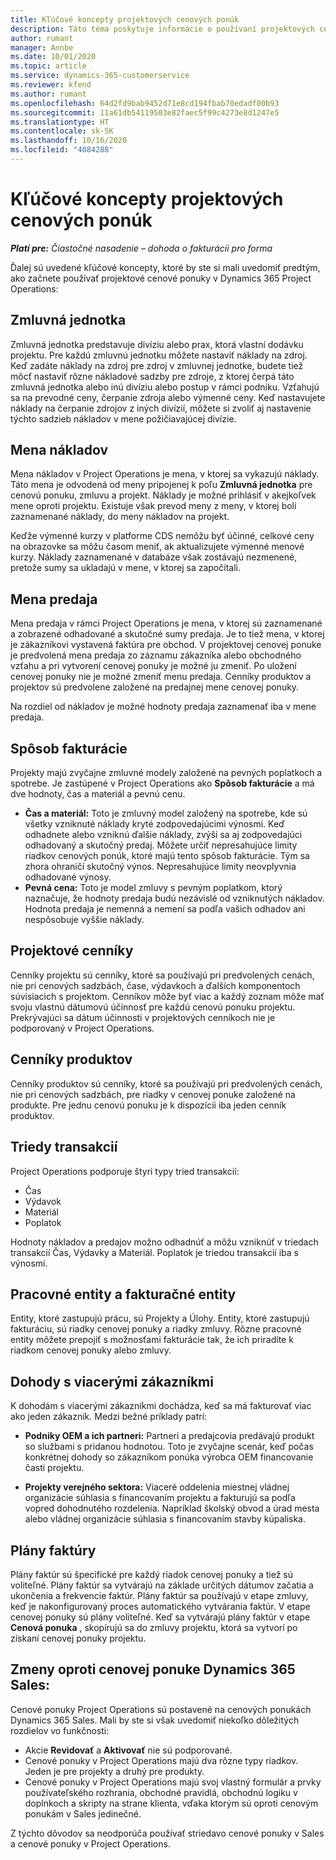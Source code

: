 ```yaml
---
title: Kľúčové koncepty projektových cenových ponúk
description: Táto téma poskytuje informácie o používaní projektových cenových ponúk v Project Operations.
author: rumant
manager: Annbe
ms.date: 10/01/2020
ms.topic: article
ms.service: dynamics-365-customerservice
ms.reviewer: kfend
ms.author: rumant
ms.openlocfilehash: 64d2fd9bab9452d71e8cd194fbab70edadf00b93
ms.sourcegitcommit: 11a61db54119503e82faec5f99c4273e8d1247e5
ms.translationtype: HT
ms.contentlocale: sk-SK
ms.lasthandoff: 10/16/2020
ms.locfileid: "4084288"
---
```

# <a name="project-quote-key-concepts"></a>Kľúčové koncepty projektových cenových ponúk

_**Platí pre:** Čiastočné nasadenie – dohoda o fakturácii pro forma_


Ďalej sú uvedené kľúčové koncepty, ktoré by ste si mali uvedomiť predtým, ako začnete používať projektové cenové ponuky v Dynamics 365 Project Operations:

## <a name="contracting-unit"></a>Zmluvná jednotka

Zmluvná jednotka predstavuje divíziu alebo prax, ktorá vlastní dodávku projektu. Pre každú zmluvnú jednotku môžete nastaviť náklady na zdroj. Keď zadáte náklady na zdroj pre zdroj v zmluvnej jednotke, budete tiež môcť nastaviť rôzne nákladové sadzby pre zdroje, z ktorej čerpá táto zmluvná jednotka alebo inú divíziu alebo postup v rámci podniku. Vzťahujú sa na prevodné ceny, čerpanie zdroja alebo výmenné ceny. Keď nastavujete náklady na čerpanie zdrojov z iných divízií, môžete si zvoliť aj nastavenie týchto sadzieb nákladov v mene požičiavajúcej divízie.

## <a name="cost-currency"></a>Mena nákladov

Mena nákladov v Project Operations je mena, v ktorej sa vykazujú náklady. Táto mena je odvodená od meny pripojenej k poľu **Zmluvná jednotka** pre cenovú ponuku, zmluvu a projekt. Náklady je možné prihlásiť v akejkoľvek mene oproti projektu. Existuje však prevod meny z meny, v ktorej boli zaznamenané náklady, do meny nákladov na projekt.

Keďže výmenné kurzy v platforme CDS nemôžu byť účinné, celkové ceny na obrazovke sa môžu časom meniť, ak aktualizujete výmenné menové kurzy. Náklady zaznamenané v databáze však zostávajú nezmenené, pretože sumy sa ukladajú v mene, v ktorej sa započítali.

## <a name="sales-currency"></a>Mena predaja

Mena predaja v rámci Project Operations je mena, v ktorej sú zaznamenané a zobrazené odhadované a skutočné sumy predaja. Je to tiež mena, v ktorej je zákazníkovi vystavená faktúra pre obchod. V projektovej cenovej ponuke je predvolená mena predaja zo záznamu zákazníka alebo obchodného vzťahu a pri vytvorení cenovej ponuky je možné ju zmeniť. Po uložení cenovej ponuky nie je možné zmeniť menu predaja. Cenníky produktov a projektov sú predvolene založené na predajnej mene cenovej ponuky.

Na rozdiel od nákladov je možné hodnoty predaja zaznamenať iba v mene predaja.

## <a name="billing-method"></a>Spôsob fakturácie

Projekty majú zvyčajne zmluvné modely založené na pevných poplatkoch a spotrebe. Je zastúpené v Project Operations ako **Spôsob fakturácie** a má dve hodnoty, čas a materiál a pevnú cenu.

- **Čas a materiál:** Toto je zmluvný model založený na spotrebe, kde sú všetky vzniknuté náklady kryté zodpovedajúcimi výnosmi. Keď odhadnete alebo vzniknú ďalšie náklady, zvýši sa aj zodpovedajúci odhadovaný a skutočný predaj. Môžete určiť nepresahujúce limity riadkov cenových ponúk, ktoré majú tento spôsob fakturácie. Tým sa zhora ohraničí skutočný výnos. Nepresahujúce limity neovplyvnia odhadované výnosy.
- **Pevná cena:** Toto je model zmluvy s pevným poplatkom, ktorý naznačuje, že hodnoty predaja budú nezávislé od vzniknutých nákladov. Hodnota predaja je nemenná a nemení sa podľa vašich odhadov ani nespôsobuje vyššie náklady.

## <a name="project-price-lists"></a>Projektové cenníky

Cenníky projektu sú cenníky, ktoré sa používajú pri predvolených cenách, nie pri cenových sadzbách, čase, výdavkoch a ďalších komponentoch súvisiacich s projektom. Cenníkov môže byť viac a každý zoznam môže mať svoju vlastnú dátumovú účinnosť pre každú cenovú ponuku projektu. Prekrývajúci sa dátum účinnosti v projektových cenníkoch nie je podporovaný v Project Operations.

## <a name="product-price-lists"></a>Cenníky produktov

Cenníky produktov sú cenníky, ktoré sa používajú pri predvolených cenách, nie pri cenových sadzbách, pre riadky v cenovej ponuke založené na produkte. Pre jednu cenovú ponuku je k dispozícii iba jeden cenník produktov.

## <a name="transaction-classes"></a>Triedy transakcií

Project Operations podporuje štyri typy tried transakcií:

- Čas
- Výdavok
- Materiál
- Poplatok

Hodnoty nákladov a predajov možno odhadnúť a môžu vzniknúť v triedach transakcií Čas, Výdavky a Materiál. Poplatok je triedou transakcií iba s výnosmi.

## <a name="work-entities-and-billing-entities"></a>Pracovné entity a fakturačné entity

Entity, ktoré zastupujú prácu, sú Projekty a Úlohy. Entity, ktoré zastupujú fakturáciu, sú riadky cenovej ponuky a riadky zmluvy. Rôzne pracovné entity môžete prepojiť s možnosťami fakturácie tak, že ich priradíte k riadkom cenovej ponuky alebo zmluvy.

## <a name="multi-customer-deals"></a>Dohody s viacerými zákazníkmi

K dohodám s viacerými zákazníkmi dochádza, keď sa má fakturovať viac ako jeden zákazník. Medzi bežné príklady patrí:

- **Podniky OEM a ich partneri:** Partneri a predajcovia predávajú produkt so službami s pridanou hodnotou. Toto je zvyčajne scenár, keď počas konkrétnej dohody so zákazníkom ponúka výrobca OEM financovanie časti projektu. 

- **Projekty verejného sektora:** Viaceré oddelenia miestnej vládnej organizácie súhlasia s financovaním projektu a fakturujú sa podľa vopred dohodnutého rozdelenia. Napríklad školský obvod a úrad mesta alebo vládnej organizácie súhlasia s financovaním stavby kúpaliska.

## <a name="invoice-schedules"></a>Plány faktúry

Plány faktúr sú špecifické pre každý riadok cenovej ponuky a tiež sú voliteľné. Plány faktúr sa vytvárajú na základe určitých dátumov začatia a ukončenia a frekvencie faktúr. Plány faktúr sa používajú v etape zmluvy, keď je nakonfigurovaný proces automatického vytvárania faktúr. V etape cenovej ponuky sú plány voliteľné. Keď sa vytvárajú plány faktúr v etape **Cenová ponuka** , skopírujú sa do zmluvy projektu, ktorá sa vytvorí po získaní cenovej ponuky projektu.

## <a name="changes-from-dynamics-365-sales-quote"></a>Zmeny oproti cenovej ponuke Dynamics 365 Sales:

Cenové ponuky Project Operations sú postavené na cenových ponukách Dynamics 365 Sales. Mali by ste si však uvedomiť niekoľko dôležitých rozdielov vo funkčnosti:

- Akcie **Revidovať** a **Aktivovať** nie sú podporované.
- Cenové ponuky v Project Operations majú dva rôzne typy riadkov. Jeden je pre projekty a druhý pre produkty.
- Cenové ponuky v Project Operations majú svoj vlastný formulár a prvky používateľského rozhrania, obchodné pravidlá, obchodnú logiku v doplnkoch a skripty na strane klienta, vďaka ktorým sú oproti cenovým ponukám v Sales jedinečné.

Z týchto dôvodov sa neodporúča používať striedavo cenové ponuky v Sales a cenové ponuky v Project Operations.
